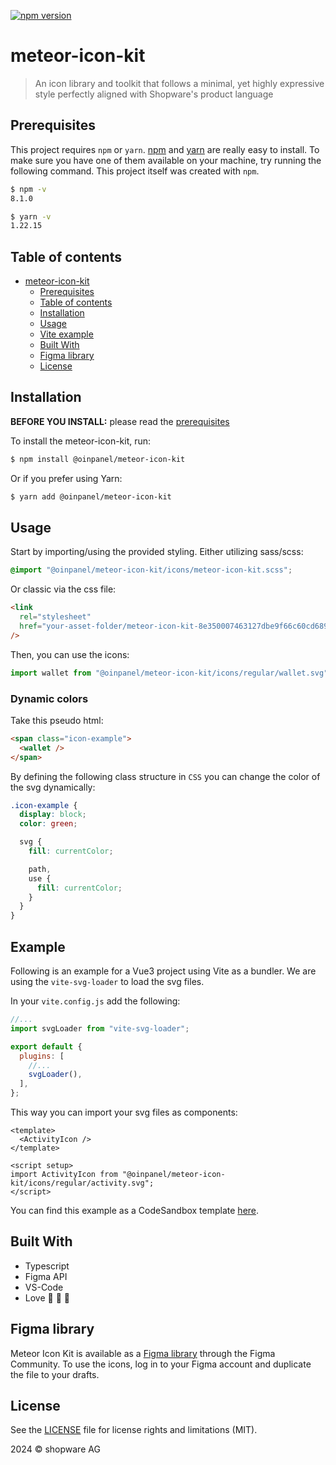 [![npm version](https://badge.fury.io/js/@shopware-ag%2Fmeteor-icon-kit.svg)](https://badge.fury.io/js/@shopware-ag%2Fmeteor-icon-kit)

# meteor-icon-kit

> An icon library and toolkit that follows a minimal, yet highly expressive style perfectly aligned with Shopware's product language

## Prerequisites

This project requires `npm` or `yarn`.
[npm](http://npmjs.org/) and [yarn](https://yarnpkg.com/) are really easy to install.
To make sure you have one of them available on your machine,
try running the following command. This project itself was created with `npm`.

```sh
$ npm -v
8.1.0

$ yarn -v
1.22.15
```

## Table of contents

- [meteor-icon-kit](#meteor-icon-kit)
  - [Prerequisites](#prerequisites)
  - [Table of contents](#table-of-contents)
  - [Installation](#installation)
  - [Usage](#usage)
  - [Vite example](#example)
  - [Built With](#built-with)
  - [Figma library](#figma-library)
  - [License](#license)

## Installation

**BEFORE YOU INSTALL:** please read the [prerequisites](#prerequisites)

To install the meteor-icon-kit, run:

```sh
$ npm install @oinpanel/meteor-icon-kit
```

Or if you prefer using Yarn:

```sh
$ yarn add @oinpanel/meteor-icon-kit
```

## Usage

Start by importing/using the provided styling.
Either utilizing sass/scss:

```scss
@import "@oinpanel/meteor-icon-kit/icons/meteor-icon-kit.scss";
```

Or classic via the css file:

```html
<link
  rel="stylesheet"
  href="your-asset-folder/meteor-icon-kit-8e350007463127dbe9f66c60cd6896ca.css"
/>
```

Then, you can use the icons:

```js
import wallet from "@oinpanel/meteor-icon-kit/icons/regular/wallet.svg";
```

### Dynamic colors

Take this pseudo html:

```html
<span class="icon-example">
  <wallet />
</span>
```

By defining the following class structure in `CSS` you can change the color of the svg dynamically:

```CSS
.icon-example {
  display: block;
  color: green;

  svg {
    fill: currentColor;

    path,
    use {
      fill: currentColor;
    }
  }
}
```

## Example

Following is an example for a Vue3 project using Vite as a bundler.
We are using the `vite-svg-loader` to load the svg files.

In your `vite.config.js` add the following:

```js
//...
import svgLoader from "vite-svg-loader";

export default {
  plugins: [
    //...
    svgLoader(),
  ],
};
```

This way you can import your svg files as components:

```vue
<template>
  <ActivityIcon />
</template>

<script setup>
import ActivityIcon from "@oinpanel/meteor-icon-kit/icons/regular/activity.svg";
</script>
```

You can find this example as a CodeSandbox template [here](https://codesandbox.io/p/sandbox/meteor-icon-kit-example-revdlr).

## Built With

- Typescript
- Figma API
- VS-Code
- Love :blue_heart: :blue_heart: :blue_heart:

## Figma library

Meteor Icon Kit is available as a [Figma library](https://www.figma.com/community/file/1032564947404478461/Meteor-Icon-Kit-%E2%80%93-Shopware) through the Figma Community. To use the icons, log in to your Figma account and duplicate the file to your drafts.

## License

See the [LICENSE](LICENSE.md) file for license rights and limitations (MIT).

2024 © shopware AG
